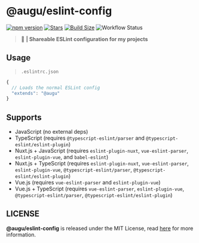 # @augu/eslint-config
[![npm version](https://badge.fury.io/js/%40augu%2Feslint-config.svg)](https://badge.fury.io/js/%40augu%2Feslint-config) [![Stars](https://img.shields.io/github/stars/auguwu/eslint-config)](https://github.com/auguwu/eslint-config) [![Build Size](https://img.shields.io/bundlephobia/min/@augu/eslint-config?style=flat-square)](https://github.com/auguwu/eslint-config) ![Workflow Status](https://github.com/auguwu/eslint-config/workflows/ESLint/badge.svg)

> :scroll: **| Shareable ESLint configuration for my projects**

## Usage
> `.eslintrc.json`

```js
{
  // Loads the normal ESLint config
  "extends": "@augu"
}
```

## Supports
- JavaScript (no external deps)
- TypeScript (requires `@typescript-eslint/parser` and `@typescript-eslint/eslint-plugin`)
- Nuxt.js + JavaScript (requires `eslint-plugin-nuxt`, `vue-eslint-parser`, `eslint-plugin-vue`, and `babel-eslint`)
- Nuxt.js + TypeScript (requires `eslint-plugin-nuxt`, `vue-eslint-parser`, `eslint-plugin-vue`, `@typescript-eslint/parser`, `@typescript-eslint/eslint-plugin`)
- Vue.js (requires `vue-eslint-parser` and `eslint-plugin-vue`)
- Vue.js + TypeScript (requires `vue-eslint-parser`, `eslint-plugin-vue`, `@typescript-eslint/parser`, `@typescript-eslint/eslint-plugin`)

## LICENSE
**@augu/eslint-config** is released under the MIT License, read [here](/LICENSE) for more information.